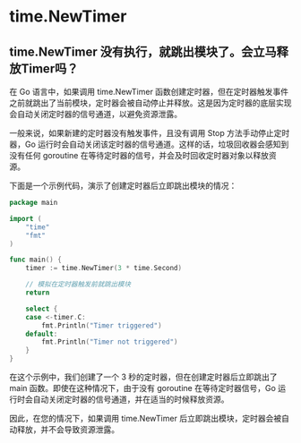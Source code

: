 # time.NewTimer

## time.NewTimer 没有执行，就跳出模块了。会立马释放Timer吗？

在 Go 语言中，如果调用 time.NewTimer 函数创建定时器，但在定时器触发事件之前就跳出了当前模块，定时器会被自动停止并释放。这是因为定时器的底层实现会自动关闭定时器的信号通道，以避免资源泄露。

一般来说，如果新建的定时器没有触发事件，且没有调用 Stop 方法手动停止定时器，Go 运行时会自动关闭该定时器的信号通道。这样的话，垃圾回收器会感知到没有任何 goroutine 在等待定时器的信号，并会及时回收定时器对象以释放资源。

下面是一个示例代码，演示了创建定时器后立即跳出模块的情况：

```Go
package main

import (
    "time"
    "fmt"
)

func main() {
    timer := time.NewTimer(3 * time.Second)

    // 模拟在定时器触发前就跳出模块
    return

    select {
    case <-timer.C:
        fmt.Println("Timer triggered")
    default:
        fmt.Println("Timer not triggered")
    }
}
```

在这个示例中，我们创建了一个 3 秒的定时器，但在创建定时器后立即跳出了 main 函数。即使在这种情况下，由于没有 goroutine 在等待定时器信号，Go 运行时会自动关闭定时器的信号通道，并在适当的时候释放资源。

因此，在您的情况下，如果调用 time.NewTimer 后立即跳出模块，定时器会被自动释放，并不会导致资源泄露。
